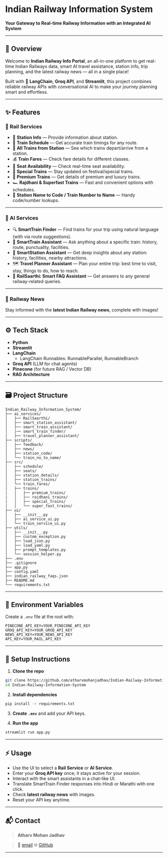 # **Indian Railway Information System**

**Your Gateway to Real-time Railway Information with an Integrated AI System**

---

## 📌 Overview

Welcome to **Indian Railway Info Portal**, an all-in-one platform to get real-time Indian Railways data, smart AI travel assistance, station info, trip planning, and the latest railway news — all in a single place!

Built with 🧠 **LangChain**, **Groq API**, and **Streamlit**, this project combines reliable railway APIs with conversational AI to make your journey planning smart and effortless.

---

## ✨ Features

### 🔹 Rail Services

* 📍 **Station Info** — Provide information about station.
* 🚉 **Train Schedule** — Get accurate train timings for any route.
* 🚂 **All Trains from Station** — See which trains depart/arrive from a station.
* 💰 **Train Fares** — Check fare details for different classes.
* 🎫 **Seat Availability** — Check real-time seat availability.
* 🌟 **Special Trains** — Stay updated on festival/special trains.
* 💼 **Premium Trains** — Get details of premium and luxury trains.
* 🏎️ **Rajdhani & Superfast Trains** — Fast and convenient options with schedules.
* 🔢 **Station Name to Code / Train Number to Name** — Handy code/number lookups.

---

### 🤖 AI Services

* 🔍 **SmartTrain Finder** — Find trains for your trip using natural language (with via route suggestions).
* 🚂 **SmartTrain Assistant** — Ask anything about a specific train: history, route, punctuality, facilities.
* 🏢 **SmartStation Assistant** — Get deep insights about any station: history, facilities, nearby attractions.
* 🗺️ **Travel Planner Assistant** — Plan your entire trip: best time to visit, stay, things to do, how to reach.
* 🧩 **RailSaarthi: Smart FAQ Assistant** — Get answers to any general railway-related queries.

---

### 📰 Railway News

Stay informed with the **latest Indian Railway news**, complete with images!

---

## ⚙️ Tech Stack

* **Python**
* **Streamlit**
* **LangChain**
  * LangChain Runnables: RunnableParallel, RunnableBranch
* **Groq API** (LLM for chat agents)
* **Pinecone** (for future RAG / Vector DB)
* **RAG Architecture**

---

## 🗃️ Project Structure

```
Indian_Railway_Information_System/
├── ai_services/
│   ├── RailSaarthi/
│   ├── smart_station_assistant/
│   ├── smart_train_assistant/
│   |── smart_train_finder/
|   ├── travel_planner_assistant/
├── scripts/
│   ├── feedback/
│   ├── news/
│   ├── station_code/
│   └── train_no_to_name/
├── src/
│   ├── schedule/
│   ├── seats/
│   ├── station_details/
│   ├── station_trains/
│   └── train_fares/
|   ├── trains/
|   │   ├── premium_trains/
|   │   ├── rajdhani_trains/
|   │   ├── special_trains/
|   │   └── super_fast_trains/
├── ui/
│   ├── __init__.py
│   ├── ai_service_ui.py
│   └── train_service_ui.py
├── utils/
│   ├── __init__.py
│   ├── custom_exception.py
│   ├── load_json.py
│   ├── load_yaml.py
│   ├── prompt_templates.py
│   └── session_helper.py
├── .env
├── .gitignore
├── app.py
├── config.yaml
├── indian_railway_faqs.json
├── README.md
└── requirements.txt
```

---

## 🔑 Environment Variables

Create a `.env` file at the root with:

```
PINECONE_API_KEY=YOUR_PINECONE_API_KEY
GROQ_API_KEY=YOUR_GROQ_API_KEY
NEWS_API_KEY=YOUR_NEWS_API_KEY
API_KEY=YOUR_RAIL_API_KEY
```

---

## 🚀 Setup Instructions

1. **Clone the repo**

```bash
git clone https://github.com/atharvmohanjadhav/Indian-Railway-Information-System.git
cd Indian-Railway-Information-System
```

2. **Install dependencies**

```bash
pip install -r requirements.txt
```

3. **Create `.env`** and add your API keys.

4. **Run the app**

```bash
streamlit run app.py
```

---

## ⚡ Usage

* Use the UI to select a **Rail Service** or **AI Service**.
* Enter your **Groq API key** once; it stays active for your session.
* Interact with the smart assistants in a chat-like UI.
* Translate SmartTrain Finder responses into Hindi or Marathi with one click.
* Check **latest railway news** with images.
* Reset your API key anytime.

---

## 📬 Contact

> **Atharv Mohan Jadhav**

> 📧 [email](mailto:atharvjadhav2910@gmail.com)
> 🌐 [GitHub](https://github.com/atharvmohanjadhav)

---

